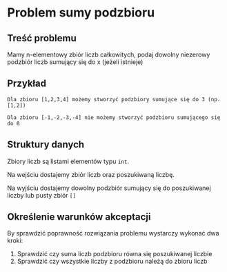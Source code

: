 # Problem sumy podzbioru

## Treść problemu

Mamy n-elementowy zbiór liczb całkowitych, podaj dowolny niezerowy podzbiór liczb sumujący się do x (jeżeli istnieje)


## Przykład
```
Dla zbioru [1,2,3,4] możemy stworzyć podzbiory sumujące się do 3 (np. [1,2])

Dla zbioru [-1,-2,-3,-4] nie możemy stworzyć podzbioru sumującego się do 0
```

## Struktury danych

Zbiory liczb są listami elementów typu `int`.

Na wejściu dostajemy zbiór liczb oraz poszukiwaną liczbę.

Na wyjściu dostajemy dowolny podzbiór sumujący się do poszukiwanej liczby lub pusty zbiór `[]`

## Określenie warunków akceptacji

By sprawdzić poprawność rozwiązania problemu wystarczy wykonać dwa kroki:

1. Sprawdzić czy suma liczb podzbioru równa się poszukiwanej liczbie
2. Sprawdzić czy wszystkie liczby z podzbioru należą do zbioru liczb
